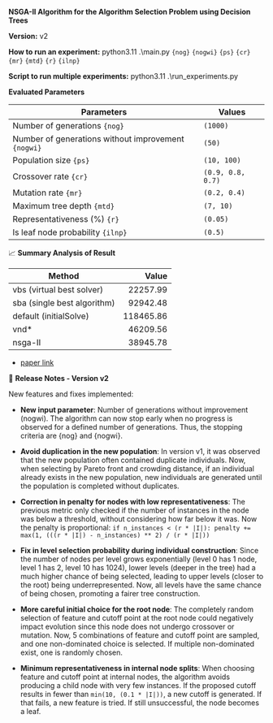 **NSGA-II Algorithm for the Algorithm Selection Problem using Decision Trees**

**Version:** v2

**How to run an experiment:** python3.11 .\main.py `{nog}` `{nogwi}` `{ps}` `{cr}` `{mr}` `{mtd}` `{r}` `{ilnp}`

**Script to run multiple experiments:** python3.11 .\run_experiments.py

**Evaluated Parameters**

| Parameters                       | Values                |
| --------------------------------- | ---------------------- |
| Number of generations `{nog}`                        | `(1000)`
| Number of generations without improvement `{nogwi}`                        | `(50)`
| Population size `{ps}`	 | `(10, 100)`               |
| Crossover rate `{cr}`                    | `(0.9, 0.8, 0.7)` |
| Mutation rate `{mr}`                    | `(0.2, 0.4)` |
| Maximum tree depth `{mtd}`                    | `(7, 10)` |
| Representativeness (%) `{r}`                    | `(0.05)` |
| Is leaf node probability `{ilnp}`	                    | `(0.5)` |

📈 **Summary Analysis of Result**

| Method                                | Value      |
|-------------------------------------|------------:|
| vbs (virtual best solver)            | 22257.99  |
| sba (single best algorithm)          | 92942.48  |
| default (initialSolve)                | 118465.86 |
| vnd* | 46209.56  |
| nsga-II                             | 38945.78  |

* [paper link](https://onlinelibrary.wiley.com/doi/abs/10.1111/itor.12724)

📌 **Release Notes - Version v2**

New features and fixes implemented:

- **New input parameter**: Number of generations without improvement (nogwi). The algorithm can now stop early when no progress is observed for a defined number of generations. Thus, the stopping criteria are {nog} and {nogwi}.

- **Avoid duplication in the new population**: In version v1, it was observed that the new population often contained duplicate individuals. Now, when selecting by Pareto front and crowding distance, if an individual already exists in the new population, new individuals are generated until the population is completed without duplicates.

- **Correction in penalty for nodes with low representativeness**: The previous metric only checked if the number of instances in the node was below a threshold, without considering how far below it was. Now the penalty is proportional: ```if n_instances < (r * |I|): penalty += max(1, (((r * |I|) - n_instances) ** 2) / (r * |I|))```

- **Fix in level selection probability during individual construction**: Since the number of nodes per level grows exponentially (level 0 has 1 node, level 1 has 2, level 10 has 1024), lower levels (deeper in the tree) had a much higher chance of being selected, leading to upper levels (closer to the root) being underrepresented. Now, all levels have the same chance of being chosen, promoting a fairer tree construction.

- **More careful initial choice for the root node**: The completely random selection of feature and cutoff point at the root node could negatively impact evolution since this node does not undergo crossover or mutation. Now, 5 combinations of feature and cutoff point are sampled, and one non-dominated choice is selected. If multiple non-dominated exist, one is randomly chosen.

- **Minimum representativeness in internal node splits**: When choosing feature and cutoff point at internal nodes, the algorithm avoids producing a child node with very few instances. If the proposed cutoff results in fewer than `min(10, (0.1 * |I|))`, a new cutoff is generated. If that fails, a new feature is tried. If still unsuccessful, the node becomes a leaf.
